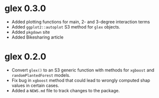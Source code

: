 # glex 0.3.0

* Added plotting functions for main, 2- and 3-degree interaction terms
* Added `ggplot2::autoplot` S3 method for `glex` objects.
* Added `pkgdown` site
* Added Bikesharing article

# glex 0.2.0

* Convert `glex()` to an S3 generic function with methods for `xgboost` and `randomPlantedForest` models.
* Fix bug in `xgboost` method that could lead to wrongly computed shap values in certain cases.
* Added a `NEWS.md` file to track changes to the package.
